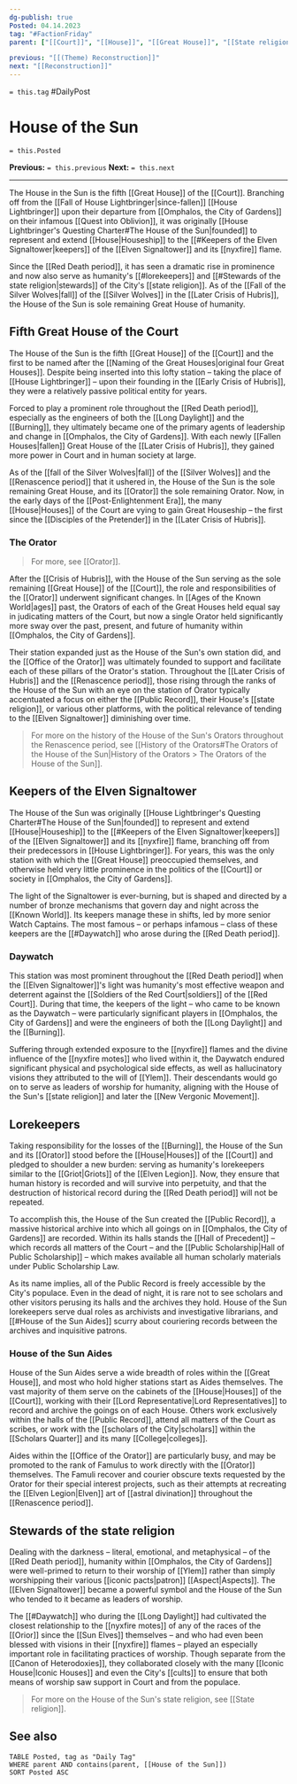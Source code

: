 ```yaml
---
dg-publish: true
Posted: 04.14.2023
tag: "#FactionFriday"
parent: ["[[Court]]", "[[House]]", "[[Great House]]", "[[State religion]]"]

previous: "[[(Theme) Reconstruction]]"
next: "[[Reconstruction]]"
---
```

`= this.tag` #DailyPost 
# House of the Sun
`= this.Posted`

**Previous:** `= this.previous`
**Next:** `= this.next`

---

The House in the Sun is the fifth [[Great House]] of the [[Court]]. Branching off from the [[Fall of House Lightbringer|since-fallen]] [[House Lightbringer]] upon their departure from [[Omphalos, the City of Gardens]] on their infamous [[Quest into Oblivion]], it was originally [[House Lightbringer's Questing Charter#The House of the Sun|founded]] to represent and extend [[House|Houseship]] to the [[#Keepers of the Elven Signaltower|keepers]] of the [[Elven Signaltower]] and its [[nyxfire]] flame.

Since the [[Red Death period]], it has seen a dramatic rise in prominence and now also serve as humanity's [[#lorekeepers]] and [[#Stewards of the state religion|stewards]] of the City's [[state religion]]. As of the [[Fall of the Silver Wolves|fall]] of the [[Silver Wolves]] in the [[Later Crisis of Hubris]], the House of the Sun is sole remaining Great House of humanity.

## Fifth Great House of the Court

The House of the Sun is the fifth [[Great House]] of the [[Court]] and the first to be named after the [[Naming of the Great Houses|original four Great Houses]]. Despite being inserted into this lofty station – taking the place of [[House Lightbringer]] – upon their founding in the [[Early Crisis of Hubris]], they were a relatively passive political entity for years.

Forced to play a prominent role throughout the [[Red Death period]], especially as the engineers of both the [[Long Daylight]] and the [[Burning]], they ultimately became one of the primary agents of leadership and change in [[Omphalos, the City of Gardens]]. With each newly [[Fallen Houses|fallen]] Great House of the [[Later Crisis of Hubris]], they gained more power in Court and in human society at large.

As of the [[fall of the Silver Wolves|fall]] of the [[Silver Wolves]] and the [[Renascence period]] that it ushered in, the House of the Sun is the sole remaining Great House, and its [[Orator]] the sole remaining Orator. Now, in the early days of the [[Post-Enlightenment Era]], the many [[House|Houses]] of the Court are vying to gain Great Houseship – the first since the [[Disciples of the Pretender]] in the [[Later Crisis of Hubris]].

### The Orator

> For more, see [[Orator]].

After the [[Crisis of Hubris]], with the House of the Sun serving as the sole remaining [[Great House]] of the [[Court]], the role and responsibilities of the [[Orator]] underwent significant changes. In [[Ages of the Known World|ages]] past, the Orators of each of the Great Houses held equal say in judicating matters of the Court, but now a single Orator held significantly more sway over the past, present, and future of humanity within [[Omphalos, the City of Gardens]].

Their station expanded just as the House of the Sun's own station did, and the [[Office of the Orator]] was ultimately founded to support and facilitate each of these pillars of the Orator's station. Throughout the [[Later Crisis of Hubris]] and the [[Renascence period]], those rising through the ranks of the House of the Sun with an eye on the station of Orator typically accentuated a focus on either the [[Public Record]], their House's [[state religion]], or various other platforms, with the political relevance of tending to the [[Elven Signaltower]] diminishing over time.

> For more on the history of the House of the Sun's Orators throughout the Renascence period, see [[History of the Orators#The Orators of the House of the Sun|History of the Orators > The Orators of the House of the Sun]].

## Keepers of the Elven Signaltower

The House of the Sun was originally [[House Lightbringer's Questing Charter#The House of the Sun|founded]] to represent and extend [[House|Houseship]] to the [[#Keepers of the Elven Signaltower|keepers]] of the [[Elven Signaltower]] and its [[nyxfire]] flame, branching off from their predecessors in [[House Lightbringer]]. For years, this was the only station with which the [[Great House]] preoccupied themselves, and otherwise held very little prominence in the politics of the [[Court]] or society in [[Omphalos, the City of Gardens]].

The light of the Signaltower is ever-burning, but is shaped and directed by a number of bronze mechanisms that govern day and night across the [[Known World]]. Its keepers manage these in shifts, led by more senior Watch Captains. The most famous – or perhaps infamous – class of these keepers are the [[#Daywatch]] who arose during the [[Red Death period]].

### Daywatch

This station was most prominent throughout the [[Red Death period]] when the [[Elven Signaltower]]'s light was humanity's most effective weapon and deterrent against the [[Soldiers of the Red Court|soldiers]] of the [[Red Court]]. During that time, the keepers of the light – who came to be known as the Daywatch – were particularly significant players in [[Omphalos, the City of Gardens]] and were the engineers of both the [[Long Daylight]] and the [[Burning]].

Suffering through extended exposure to the [[nyxfire]] flames and the divine influence of the [[nyxfire motes]] who lived within it, the Daywatch endured significant physical and psychological side effects, as well as hallucinatory visions they attributed to the will of [[Ylem]]. Their descendants would go on to serve as leaders of worship for humanity, aligning with the House of the Sun's [[state religion]] and later the [[New Vergonic Movement]].

## Lorekeepers

Taking responsibility for the losses of the [[Burning]], the House of the Sun and its [[Orator]] stood before the [[House|Houses]] of the [[Court]] and pledged to shoulder a new burden: serving as humanity's lorekeepers similar to the [[Griot|Griots]] of the [[Elven Legion]]. Now, they ensure that human history is recorded and will survive into perpetuity, and that the destruction of historical record during the [[Red Death period]] will not be repeated.

To accomplish this, the House of the Sun created the [[Public Record]], a massive historical archive into which all goings on in [[Omphalos, the City of Gardens]] are recorded. Within its halls stands the [[Hall of Precedent]] – which records all matters of the Court – and the [[Public Scholarship|Hall of Public Scholarship]] – which makes available all human scholarly materials under Public Scholarship Law.

As its name implies, all of the Public Record is freely accessible by the City's populace. Even in the dead of night, it is rare not to see scholars and other visitors perusing its halls and the archives they hold. House of the Sun lorekeepers serve dual roles as archivists and investigative librarians, and [[#House of the Sun Aides]] scurry about couriering records between the archives and inquisitive patrons.

### House of the Sun Aides

House of the Sun Aides serve a wide breadth of roles within the [[Great House]], and most who hold higher stations start as Aides themselves. The vast majority of them serve on the cabinets of the [[House|Houses]] of the [[Court]], working with their [[Lord Representative|Lord Representatives]] to record and archive the goings on  of each House. Others work exclusively within the halls of the [[Public Record]], attend all matters of the Court as scribes, or work with the [[scholars of the City|scholars]] within the [[Scholars Quarter]] and its many [[College|colleges]].

Aides within the [[Office of the Orator]] are particularly busy, and may be promoted to the rank of Famulus to work directly with the [[Orator]] themselves. The Famuli recover and courier obscure texts requested by the Orator for their special interest projects, such as their attempts at recreating the [[Elven Legion|Elven]] art of [[astral divination]] throughout the [[Renascence period]].

## Stewards of the state religion

Dealing with the darkness – literal, emotional, and metaphysical – of the [[Red Death period]], humanity within [[Omphalos, the City of Gardens]] were well-primed to return to their worship of [[Ylem]] rather than simply worshipping their various [[iconic pacts|patron]] [[Aspect|Aspects]]. The [[Elven Signaltower]] became a powerful symbol and the House of the Sun who tended to it became as leaders of worship.

The [[#Daywatch]] who during the [[Long Daylight]] had cultivated the closest relationship to the [[nyxfire motes]] of any of the races of the [[Orior]] since the [[Sun Elves]] themselves – and who had even been blessed with visions in their [[nyxfire]] flames – played an especially important role in facilitating practices of worship. Though separate from the [[Canon of Heterodoxies]], they collaborated closely with the many [[Iconic House|Iconic Houses]] and even the City's [[cults]] to ensure that both means of worship saw support in Court and from the populace.

> For more on the House of the Sun's state religion, see [[State religion]].

## See also
```dataview
TABLE Posted, tag as "Daily Tag"
WHERE parent AND contains(parent, [[House of the Sun]])
SORT Posted ASC
```